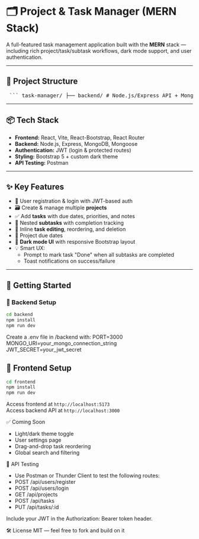 # 🗂️ Project & Task Manager (MERN Stack)

A full-featured task management application built with the **MERN** stack — including rich project/task/subtask workflows, dark mode support, and user authentication.

---

## 🧱 Project Structure

<pre> ``` task-manager/ ├── backend/ # Node.js/Express API + MongoDB (Mongoose) │ ├── controllers/ │ ├── models/ │ ├── routes/ │ └── middleware/ ├── frontend/ # React app (Vite + Bootstrap 5) │ ├── pages/ │ ├── components/ │ ├── context/ │ └── services/ ``` </pre>

---

## 📦 Tech Stack

- **Frontend:** React, Vite, React-Bootstrap, React Router
- **Backend:** Node.js, Express, MongoDB, Mongoose
- **Authentication:** JWT (login & protected routes)
- **Styling:** Bootstrap 5 + custom dark theme
- **API Testing:** Postman

---

## ✨ Key Features

- 🔐 User registration & login with JWT-based auth
- 🗃️ Create & manage multiple **projects**
- ✅ Add **tasks** with due dates, priorities, and notes
- 🧩 Nested **subtasks** with completion tracking
- 🔁 Inline **task editing**, reordering, and deletion
- 📆 Project due dates
- 🌚 **Dark mode UI** with responsive Bootstrap layout
- 💡 Smart UX:
  - Prompt to mark task "Done" when all subtasks are completed
  - Toast notifications on success/failure

---

## 🚀 Getting Started

### 🔧 Backend Setup

```bash
cd backend
npm install
npm run dev
```

Create a .env file in /backend with:
PORT=3000
MONGO_URI=your_mongo_connection_string
JWT_SECRET=your_jwt_secret

## 🎨 Frontend Setup

```bash
cd frontend
npm install
npm run dev
```

Access frontend at `http://localhost:5173`  
Access backend API at `http://localhost:3000`

✅ Coming Soon

- Light/dark theme toggle
- User settings page
- Drag-and-drop task reordering
- Global search and filtering

🧪 API Testing

- Use Postman or Thunder Client to test the following routes:
- POST /api/users/register
- POST /api/users/login
- GET /api/projects
- POST /api/tasks
- PUT /api/tasks/:id

Include your JWT in the Authorization: Bearer token header.

🛠️ License
MIT — feel free to fork and build on it
